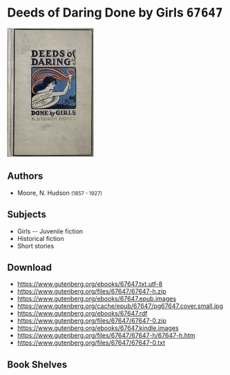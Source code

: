 # Deeds of Daring Done by Girls <kbd>67647</kbd>

![](./cover.medium.jpg "")

## Authors


 - Moore, N. Hudson <small>(1857 - 1927)</small>

## Subjects


 - Girls -- Juvenile fiction
 - Historical fiction
 - Short stories

## Download


 - https://www.gutenberg.org/ebooks/67647.txt.utf-8
 - https://www.gutenberg.org/files/67647/67647-h.zip
 - https://www.gutenberg.org/ebooks/67647.epub.images
 - https://www.gutenberg.org/cache/epub/67647/pg67647.cover.small.jpg
 - https://www.gutenberg.org/ebooks/67647.rdf
 - https://www.gutenberg.org/files/67647/67647-0.zip
 - https://www.gutenberg.org/ebooks/67647.kindle.images
 - https://www.gutenberg.org/files/67647/67647-h/67647-h.htm
 - https://www.gutenberg.org/files/67647/67647-0.txt

## Book Shelves


